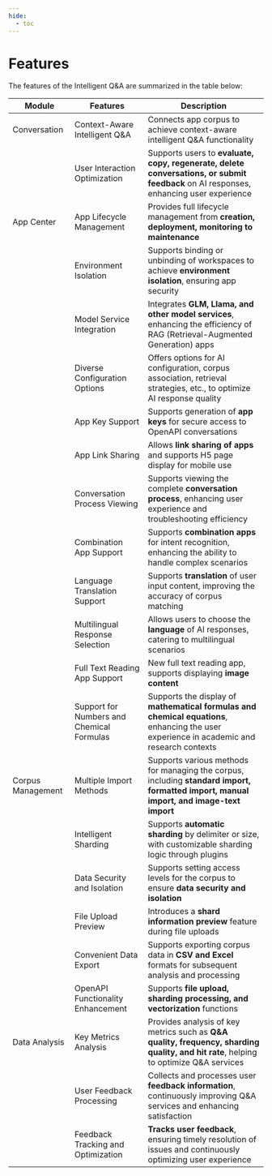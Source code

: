 ```yaml
---
hide:
  - toc
---
```


# Features

The features of the Intelligent Q&A are summarized in the table below:

| Module | Features | Description |
| --- | ---- | --- |
| Conversation | Context-Aware Intelligent Q&A | Connects app corpus to achieve context-aware intelligent Q&A functionality |
| | User Interaction Optimization | Supports users to **evaluate, copy, regenerate, delete conversations, or submit feedback** on AI responses, enhancing user experience |
| App Center | App Lifecycle Management | Provides full lifecycle management from **creation, deployment, monitoring to maintenance** |
| | Environment Isolation | Supports binding or unbinding of workspaces to achieve **environment isolation**, ensuring app security |
| | Model Service Integration | Integrates **GLM, Llama, and other model services**, enhancing the efficiency of RAG (Retrieval-Augmented Generation) apps |
| | Diverse Configuration Options | Offers options for AI configuration, corpus association, retrieval strategies, etc., to optimize AI response quality |
| | App Key Support | Supports generation of **app keys** for secure access to OpenAPI conversations |
| | App Link Sharing | Allows **link sharing of apps** and supports H5 page display for mobile use |
| | Conversation Process Viewing | Supports viewing the complete **conversation process**, enhancing user experience and troubleshooting efficiency |
| | Combination App Support | Supports **combination apps** for intent recognition, enhancing the ability to handle complex scenarios |
| | Language Translation Support | Supports **translation** of user input content, improving the accuracy of corpus matching |
| | Multilingual Response Selection | Allows users to choose the **language** of AI responses, catering to multilingual scenarios |
| | Full Text Reading App Support | New full text reading app, supports displaying **image content** |
| | Support for Numbers and Chemical Formulas | Supports the display of **mathematical formulas and chemical equations**, enhancing the user experience in academic and research contexts |
| Corpus Management | Multiple Import Methods | Supports various methods for managing the corpus, including **standard import, formatted import, manual import, and image-text import** |
| | Intelligent Sharding | Supports **automatic sharding** by delimiter or size, with customizable sharding logic through plugins |
| | Data Security and Isolation | Supports setting access levels for the corpus to ensure **data security and isolation** |
| | File Upload Preview | Introduces a **shard information preview** feature during file uploads |
| | Convenient Data Export | Supports exporting corpus data in **CSV and Excel** formats for subsequent analysis and processing |
| | OpenAPI Functionality Enhancement | Supports **file upload, sharding processing, and vectorization** functions |
| Data Analysis | Key Metrics Analysis | Provides analysis of key metrics such as **Q&A quality, frequency, sharding quality, and hit rate**, helping to optimize Q&A services |
| | User Feedback Processing | Collects and processes user **feedback information**, continuously improving Q&A services and enhancing satisfaction |
| | Feedback Tracking and Optimization | **Tracks user feedback**, ensuring timely resolution of issues and continuously optimizing user experience |
